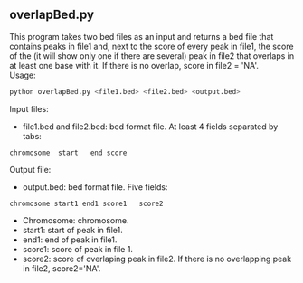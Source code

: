## overlapBed.py  

This program takes two bed files as an input and returns a bed file that contains peaks in file1 and, next to the score of every peak in file1, the score of  the (it will show only one if there are several) peak in file2 that overlaps in at least one base with it. If there is no overlap, score in file2 = 'NA'.  
Usage:  
```bash
python overlapBed.py <file1.bed> <file2.bed> <output.bed>
```
Input files:
- file1.bed and file2.bed: bed format file. At least 4 fields separated by tabs:
```
chromosome	start	end	score
```

Output file:
- output.bed: bed format file. Five fields: 
```
chromosome start1 end1 score1	score2
```
  * Chromosome: chromosome.
  * start1: start of peak in file1.
  * end1: end of peak in file1.
  * score1: score of peak in file 1. 
  * score2: score of overlaping peak in file2. If there is no overlapping peak in file2, score2='NA'.



